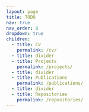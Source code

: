 ```yaml
---
layout: page
title: TODO
nav: true
nav_order: 8
dropdown: true
children:
  - title: CV
    permalink: /cv/
  - title: divider
  - title: Projects
    permalink: /projects/
  - title: divider
  - title: Publications
    permalink: /publications/
  - title: divider
  - title: Repositories
    permalink: /repositories/
---
```

